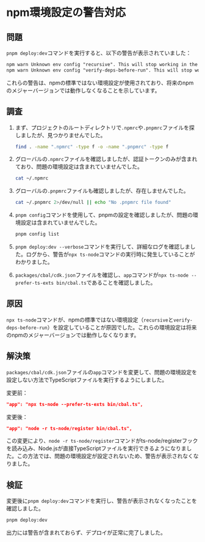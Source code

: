 # npm環境設定の警告対応

## 問題

`pnpm deploy:dev`コマンドを実行すると、以下の警告が表示されていました：

```txt
npm warn Unknown env config "recursive". This will stop working in the next major version of npm.
npm warn Unknown env config "verify-deps-before-run". This will stop working in the next major version of npm.
```

これらの警告は、npmの標準ではない環境設定が使用されており、将来のnpmのメジャーバージョンでは動作しなくなることを示しています。

## 調査

1. まず、プロジェクトのルートディレクトリで`.npmrc`や`.pnpmrc`ファイルを探しましたが、見つかりませんでした。

    ```bash
    find . -name ".npmrc" -type f -o -name ".pnpmrc" -type f
    ```

2. グローバルの`.npmrc`ファイルを確認しましたが、認証トークンのみが含まれており、問題の環境設定は含まれていませんでした。

    ```bash
    cat ~/.npmrc
    ```

3. グローバルの`.pnpmrc`ファイルも確認しましたが、存在しませんでした。

    ```bash
    cat ~/.pnpmrc 2>/dev/null || echo "No .pnpmrc file found"
    ```

4. `pnpm config`コマンドを使用して、pnpmの設定を確認しましたが、問題の環境設定は含まれていませんでした。

    ```bash
    pnpm config list
    ```

5. `pnpm deploy:dev --verbose`コマンドを実行して、詳細なログを確認しました。ログから、警告が`npx ts-node`コマンドの実行時に発生していることがわかりました。

6. `packages/cbal/cdk.json`ファイルを確認し、`app`コマンドが`npx ts-node --prefer-ts-exts bin/cbal.ts`であることを確認しました。

## 原因

`npx ts-node`コマンドが、npmの標準ではない環境設定（`recursive`と`verify-deps-before-run`）を設定していることが原因でした。これらの環境設定は将来のnpmのメジャーバージョンでは動作しなくなります。

## 解決策

`packages/cbal/cdk.json`ファイルの`app`コマンドを変更して、問題の環境設定を設定しない方法でTypeScriptファイルを実行するようにしました。

変更前：

```json
"app": "npx ts-node --prefer-ts-exts bin/cbal.ts",
```

変更後：

```json
"app": "node -r ts-node/register bin/cbal.ts",
```

この変更により、`node -r ts-node/register`コマンドがts-node/registerフックを読み込み、Node.jsが直接TypeScriptファイルを実行できるようになりました。この方法では、問題の環境設定が設定されないため、警告が表示されなくなりました。

## 検証

変更後に`pnpm deploy:dev`コマンドを実行し、警告が表示されなくなったことを確認しました。

```bash
pnpm deploy:dev
```

出力には警告が含まれておらず、デプロイが正常に完了しました。
